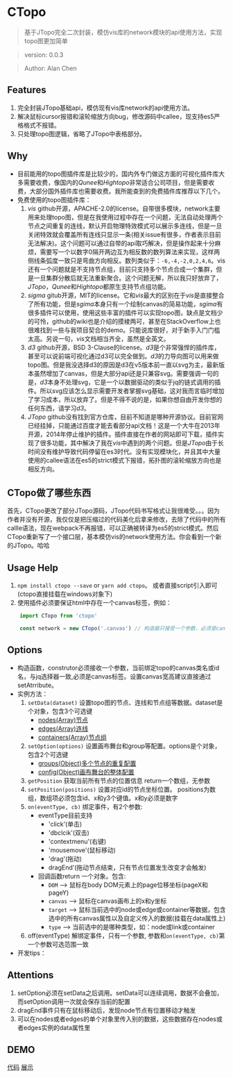 # CTopo
> 基于JTopo完全二次封装，模仿vis库的network模块的api使用方法，实现topo图更加简单

> version:  0.0.3

> Author:  Alan Chen

## Features
1. 完全封装JTopo基础api，模仿现有vis库network的api使用方法。
2. 解决鼠标cursor报错和滚轮缩放方向bug，修改源码中callee，现支持es5严格格式不报错。
3. 只处理topo图逻辑，省略了JTopo中表格部分。

## Why
* 目前能用的topo图插件库是比较少的，国内外专门做这方面的可视化插件库大多需要收费，像国内的*Qunee*和*Hightopo*非常适合公司项目，但是需要收费，大部分国外插件库也需要收费。我所能查到的免费插件库推荐以下几个。
* 免费使用的topo图插件库：
    1. *vis* github开源，APACHE-2.0的license。自带很多模块，network主要用来处理topo图，但是在我使用过程中存在一个问题，无法自动处理两个节点之间重复的连线，默认开启物理特效模式可以展示多连线，但是一旦关闭特效就会覆盖所有连线只显示一条(相关issue有很多，作者表示目前无法解决)。这个问题可以通过自带的api取巧解决，但是操作起来十分麻烦，需要写一个以数字0隔开两边互为相反数的数列算法来实现，这样两侧线条弧度一致只是弯曲方向相反。数列类似于：`-6,-4,-2,0,2,4,6`。vis还有一个问题就是不支持节点组，目前只支持多个节点合成一个集群，但是一旦集群分散后就无法重新聚合。这个问题无解，所以我只好放弃了，*JTopo*，*Qunee*和*Hightopo*都原生支持节点组功能。
    2. *sigma* gitub开源，MIT的license。它和*vis*最大的区别在于*vis*是直接整合了所有功能，但是*sgima*本身只有一个绘制canvas的简易功能，*sgima*有很多插件可以使用，使用这些丰富的插件可以实现topo图，缺点是文档少的可怜，github的wiki也是介绍的摸棱两可，甚至在StackOverflow上也很难找到一些与我项目契合的demo。只能说库很好，对于新手入门门槛太高。另说一句，*vis*文档相当齐全，虽然是全英文。
    3. *d3* github开源，BSD 3-Clause的license。*d3*是个非常强悍的插件库，甚至可以说前端可视化通过d3可以完全做到。*d3*的力导向图可以用来做topo图。但是我没选择d3的原因是d3在v5版本前一直以svg为主，最新版本虽然增加了canvas，但是大部分api还是只兼容svg。需要强调一句的是，*d3*本身不处理svg，它是一个以数据驱动的类似于jq的链式调用的插件。所以svg应该怎么显示需要开发者掌握svg基础，这对我而言临时增加了学习成本，所以放弃了。但是不得不说的是，如果你想自由开发你想的任何东西，请学习*d3*。 
    4. *JTopo* github没有找到官方仓库，目前不知道是哪种开源协议。目前官网已经挂掉，只能通过百度才能去看部分api文档！这是一个大牛在2013年开源，2014年停止维护的插件。插件直接在作者的网站即可下载，插件实现了很多功能，其中解决了我在*vis*中遇到的两个问题。但是*JTopo*由于长时间没有维护导致代码停留在es3时代。没有实现模块化，并且其中大量使用的callee语法在es5的strict模式下报错，拓扑图的滚轮缩放方向也是相反方向。
## CTopo做了哪些东西
首先，CTopo更改了部分JTopo源码，JTopo代码书写格式让我很难受。。。因为作者并没有开源，我仅仅是把压缩过的代码美化后拿来修改，去除了代码中的所有callle语法，现在webpack不再报错，可以正确被转译为es5的strict模式。然后CTopo重新写了一个接口层，基本模仿vis的network使用方法。你会看到一个新的JTopo。哈哈

## Usage Help
1. `npm install ctopo --save` or `yarn add ctopo`。 或者直接script引入即可(ctopo直接挂载在windows对象下)
2. 使用插件必须要保证html中存在一个canvas标签，例如：
``` javascript
    import CTopo from 'ctopo'

    const network = new CTopo('.canvas') // 构造器只接受一个参数，必须是canvas标签的class名、id名或tag名
```
## Options
* 构造函数，construtor必须接收一个参数，当前绑定topo的canvas类名或id名，与jq选择器一致,必须是canvas标签。设置canvas宽高建议直接通过setAtrribute。
* 实例方法：
    1. `setData(dataset)` 设置topo图的节点、连线和节点组等数据。dataset是个对象，包含3个可选键  
        * [nodes(Array)节点](./docs/node.md)  
        * [edges(Array)连线](./docs/edge.md)
        * [containers(Array)节点组](./docs/container.md) 
    2. `setOption(options)` 设置画布舞台和group等配置。options是个对象，包含2个可选键  
        * [groups(Object)多个节点的重复配置](./docs/groups.md)  
        * [config(Object)画布舞台的整体配置](./docs/config.md)  
    3. `getPosition` 获取当前所有节点的位置信息 return一个数组，无参数
    4. `setPosition(positions)` 设置对应id的节点坐标位置。 positions为数组，数组项必须包含id、x和y3个键值。x和y必须是数字
    5. `on(eventType, cb)` 绑定事件，有2个参数:
        * eventType目前支持
            * 'click'(单击)
            * 'dbclcik'(双击)
            * 'contextmenu'(右键)
            * 'mousemove'(鼠标移动)
            * 'drag'(拖动)
            * dragEnd'(拖动节点结束，只有节点位置发生改变才会触发)
        * 回调函数return 一个对象。包含:
            * `DOM` --> 鼠标在body DOM元素上的page位移坐标(pageX和pageY)
            * `canvas` --> 鼠标在canvas画布上的x和y坐标
            * `target` --> 鼠标当前选中的node或edge或container等数据，包含选中的所有canvas属性以及自定义传入的数据(挂载在data属性上)
            * `type` -->  当前选中的是哪种类型，如：node或link或container
    6. off(eventType) 解绑定事件，只有一个参数, 参数和`on(eventType, cb)`第一个参数可选范围一致
* 开发tips：
   
## Attentions
1. setOption必须在setData之后调用。setData可以连续调用，数据不会叠加，而setOption调用一次就会保存当前的配置
2. dragEnd事件只有在鼠标移动后，发现node节点有位置移动才触发
3. 可以在nodes或者edges的单个对象里传入别的数据，这些数据存在nodes或者edges实例的data属性里

## DEMO
[代码](https://runjs.cn/code/s1ycvhqr)
[展示](https://sandbox.runjs.cn/show/s1ycvhqr)


